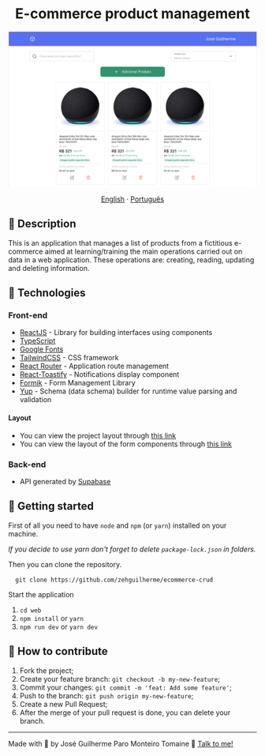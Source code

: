 <h1 align="center">
  E-commerce product management
</h1>

![Screenshot from Home page](./.github/img/home.png)

<div align="center">
  <a href="README.md">English</a>
  ·
  <a href="README-pt.md">Português</a>
</div>

## 💬 Description

This is an application that manages a list of products from a fictitious e-commerce aimed at learning/training the main operations carried out on data in a web application. These operations are: creating, reading, updating and deleting information.

## 🚀 Technologies

### Front-end

- [ReactJS](https://react.dev/) - Library for building interfaces using components
- [TypeScript](https://www.typescriptlang.org/)
- [Google Fonts](https://fonts.google.com/)
- [TailwindCSS](https://tailwindcss.com/) - CSS framework
- [React Router](https://reactrouter.com/en/main) - Application route management
- [React-Toastify](https://www.npmjs.com/package/react-toastify) - Notifications display component
- [Formik](https://formik.org/) - Form Management Library
- [Yup](https://github.com/jquense/yup) - Schema (data schema) builder for runtime value parsing and validation

#### Layout

- You can view the project layout through [this link](https://www.figma.com/file/IohYm7tDAtTJFNl5ejls6R/Gerenciamento-de-E-commerce?type=design&node-id=0%3A1&mode=design&t=wHUPqJtMRDYErRoG-1)
- You can view the layout of the form components through [this link](https://www.figma.com/community/file/1148375559326132425)

### Back-end

- API generated by [Supabase](https://supabase.com/)

## 🚀 Getting started

First of all you need to have `node` and `npm` (or `yarn`) installed on your machine.

*If you decide to use yarn don't forget to delete `package-lock.json` in folders.*

Then you can clone the repository.

```code
  git clone https://github.com/zehguilherme/ecommerce-crud
```

Start the application

1. `cd web`
2. `npm install` or `yarn`
3. `npm run dev` or `yarn dev`

## 🤔 How to contribute

1. Fork the project;
2. Create your feature branch: `git checkout -b my-new-feature`;
3. Commit your changes: `git commit -m 'feat: Add some feature'`;
4. Push to the branch: `git push origin my-new-feature`;
5. Create a new Pull Request;
6. After the merge of your pull request is done, you can delete your branch.

---

Made with 💟 by José Guilherme Paro Monteiro Tomaine 👋 [Talk to me!](https://www.linkedin.com/in/josé-guilherme-paro-monteiro-tomaine/)